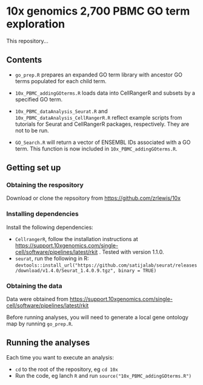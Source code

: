 # 10x genomics 2,700 PBMC GO term exploration

This repository...

## Contents
- `go_prep.R` prepares an expanded GO term library with ancestor GO terms populated for each child term.

- `10x_PBMC_addingGOterms.R` loads data into CellRangerR and subsets by a specified GO term.

- `10x_PBMC_dataAnalysis_Seurat.R` and `10x_PBMC_dataAnalysis_CellRangerR.R` reflect example scripts from tutorials for Seurat and CellRangerR packages, respectively. They are not to be run.

- `GO_Search.R` will return a vector of ENSEMBL IDs associated with a GO term. 
This function is now included in `10x_PBMC_addingGOterms.R`. 


## Getting set up


### Obtaining the respository

Download or clone the repsoitory from https://github.com/zrlewis/10x


### Installing dependencies

Install the following dependencies:

- `CellrangerR`, follow the installation instructions at https://support.10xgenomics.com/single-cell/software/pipelines/latest/rkit . Tested with version 1.1.0.
- `seurat`, run the following in R: `devtools::install_url("https://github.com/satijalab/seurat/releases/download/v1.4.0/Seurat_1.4.0.9.tgz", binary = TRUE)`


### Obtaining the data

Data were obtained from https://support.10xgenomics.com/single-cell/software/pipelines/latest/rkit

Before running analyses, you will need to generate a local gene ontology map by running `go_prep.R`.

## Running the analyses


Each time you want to execute an analysis:

- `cd` to the root of the repository, eg `cd 10x`
- Run the code, eg lanch `R` and run 
  `source("10x_PBMC_addingGOterms.R")`

